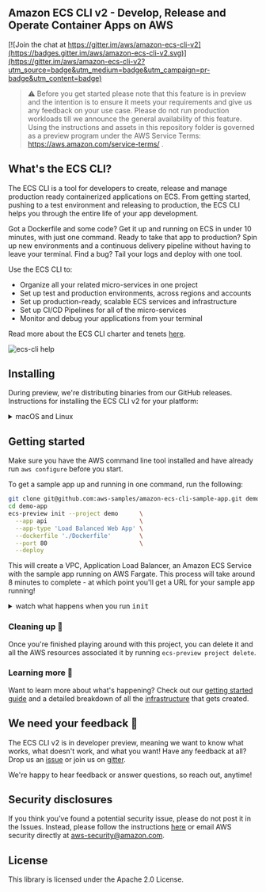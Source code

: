## Amazon ECS CLI v2 - Develop, Release and Operate Container Apps on AWS

[![Join the chat at https://gitter.im/aws/amazon-ecs-cli-v2](https://badges.gitter.im/aws/amazon-ecs-cli-v2.svg)](https://gitter.im/aws/amazon-ecs-cli-v2?utm_source=badge&utm_medium=badge&utm_campaign=pr-badge&utm_content=badge)

>⚠️ Before you get started please note that this feature is in preview and the intention is to ensure it meets your requirements and give us any feedback on your use case. Please do not run production workloads till we announce the general availability of this feature. Using the instructions and assets in this repository folder is governed as a preview program under the AWS Service Terms: https://aws.amazon.com/service-terms/ .


## What's the ECS CLI?

The ECS CLI is a tool for developers to create, release and manage production ready containerized applications on ECS.
From getting started, pushing to a test environment and releasing to production, the ECS CLI helps you through the entire life of your app development.

Got a Dockerfile and some code? Get it up and running on ECS in under 10 minutes, with just one command. Ready to take that app to production? Spin up new environments and a continuous delivery pipeline without having to leave your terminal. Find a bug? Tail your logs and deploy with one tool.

Use the ECS CLI to:
* Organize all your related micro-services in one project
* Set up test and production environments, across regions and accounts
* Set up production-ready, scalable ECS services and infrastructure
* Set up CI/CD Pipelines for all of the micro-services
* Monitor and debug your applications from your terminal

Read more about the ECS CLI charter and tenets [here](CHARTER.md).

![ecs-cli help](https://user-images.githubusercontent.com/828419/69765586-5c69f280-1129-11ea-9427-623d15975940.png)

## Installing

During preview, we're distributing binaries from our GitHub releases. Instructions for installing the ECS CLI v2 for your platform:

<details>
  <summary>macOS and Linux</summary>


| Platform | Command to install |
|---------|---------
| macOS | `curl -Lo /usr/local/bin/ecs-preview https://github.com/aws/amazon-ecs-cli-v2/releases/download/v0.0.6/ecs-preview-darwin-v0.0.6 && chmod +x /usr/local/bin/ecs-preview && ecs-preview --help` |
| Linux | `curl -Lo /usr/local/bin/ecs-preview https://github.com/aws/amazon-ecs-cli-v2/releases/download/v0.0.6/ecs-preview-linux-v0.0.6 && chmod +x /usr/local/bin/ecs-preview && ecs-preview --help` |

</details>


## Getting started

Make sure you have the AWS command line tool installed and have already run `aws configure` before you start.

To get a sample app up and running in one command, run the following:

```sh
git clone git@github.com:aws-samples/amazon-ecs-cli-sample-app.git demo-app
cd demo-app
ecs-preview init --project demo      \
  --app api                          \
  --app-type 'Load Balanced Web App' \
  --dockerfile './Dockerfile'        \
  --port 80                          \
  --deploy
```

This will create a VPC, Application Load Balancer, an Amazon ECS Service with the sample app running on AWS Fargate. This process will take around 8 minutes to complete - at which point you'll get a URL for your sample app running!

<details>
    <summary> watch what happens when you run <tt>init</tt></summary>

![Step By Step Setup](https://user-images.githubusercontent.com/828419/69770895-91813f80-113f-11ea-8be9-60df6c2bf3fc.gif)
</details>

### Cleaning up 🧹

Once you're finished playing around with this project, you can delete it and all the AWS resources associated it by running `ecs-preview project delete`.

### Learning more 📖

Want to learn more about what's happening? Check out our [getting started guide](https://github.com/aws/amazon-ecs-cli-v2/wiki/Getting-Started) and a detailed breakdown of all the [infrastructure](https://github.com/aws/amazon-ecs-cli-v2/wiki/Infrastructure) that gets created.

## We need your feedback 🙏

The ECS CLI v2 is in developer preview, meaning we want to know what works, what doesn't work, and what you want! Have any feedback at all? Drop us an [issue](https://github.com/aws/amazon-ecs-cli-v2/issues/new) or join us on [gitter](https://gitter.im/aws/amazon-ecs-cli-v2?utm_source=badge&utm_medium=badge&utm_campaign=pr-badge&utm_content=badge).

We're happy to hear feedback or answer questions, so reach out, anytime!

## Security disclosures

If you think you’ve found a potential security issue, please do not post it in the Issues. Instead, please follow the instructions [here](https://aws.amazon.com/security/vulnerability-reporting/) or email AWS security directly at [aws-security@amazon.com](mailto:aws-security@amazon.com).

## License
This library is licensed under the Apache 2.0 License.
